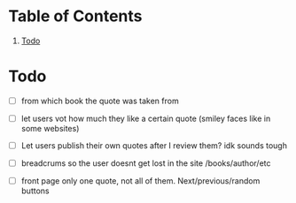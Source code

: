 
# Table of Contents

1.  [Todo](#org3ab3ad2)


<a id="org3ab3ad2"></a>

# Todo

-   [ ] from which book the quote was taken from
-   [ ] let users vot how much they like a certain quote (smiley faces like in some websites)
-   [ ] Let users publish their own quotes after I review them? idk sounds tough
-   [ ] breadcrums so the user doesnt get lost in the site /books/author/etc
-   [ ] front page only one quote, not all of them. Next/previous/random buttons

